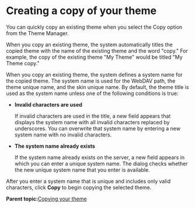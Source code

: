 # Creating a copy of your theme 

You can quickly copy an existing theme when you select the Copy option from the Theme Manager.

When you copy an existing theme, the system automatically titles the copied theme with the name of the existing theme and the word "copy." For example, the copy of the existing theme "My Theme" would be titled "My Theme copy."

When you copy an existing theme, the system defines a system name for the copied theme. The system name is used for the WebDAV path, the theme unique name, and the skin unique name. By default, the theme title is used as the system name unless one of the following conditions is true:

-   **Invalid characters are used**

    If invalid characters are used in the title, a new field appears that displays the system name with all invalid characters replaced by underscores. You can overwrite that system name by entering a new system name with no invalid characters.

-   **The system name already exists**

    If the system name already exists on the server, a new field appears in which you can enter a unique system name. The dialog checks whether the new unique system name that you enter is available.


After you enter a system name that is unique and includes only valid characters, click **Copy** to begin copying the selected theme.

**Parent topic:**[Copying your theme ](../dev-theme/themeopt_copy.md)

